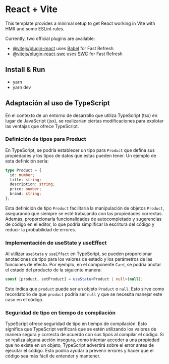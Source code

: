 # React + Vite

This template provides a minimal setup to get React working in Vite with HMR and some ESLint rules.

Currently, two official plugins are available:

- [@vitejs/plugin-react](https://github.com/vitejs/vite-plugin-react/blob/main/packages/plugin-react/README.md) uses [Babel](https://babeljs.io/) for Fast Refresh
- [@vitejs/plugin-react-swc](https://github.com/vitejs/vite-plugin-react-swc) uses [SWC](https://swc.rs/) for Fast Refresh

## Install & Run
- yarn 
- yarn dev


## Adaptación al uso de TypeScript

En el contexto de un entorno de desarrollo que utiliza TypeScript (tsx) en lugar de JavaScript (jsx), se realizarían ciertas modificaciones para explotar las ventajas que ofrece TypeScript.

### Definición de tipos para Product

En TypeScript, se podría establecer un tipo para `Product` que defina sus propiedades y los tipos de datos que estas pueden tener. Un ejemplo de esta definición sería:

```typescript
type Product = {
  id: number;
  title: string;
  description: string;
  price: number;
  brand: string;
};
```

Esta definición de tipo `Product` facilitaría la manipulación de objetos `Product`, asegurando que siempre se esté trabajando con las propiedades correctas. Además, proporcionaría funcionalidades de autocompletado y sugerencias de código en el editor, lo que podría simplificar la escritura del código y reducir la probabilidad de errores.

### Implementación de useState y useEffect

Al utilizar `useState` y `useEffect` en TypeScript, se pueden proporcionar anotaciones de tipo para los valores de estado y los parámetros de las funciones de efecto. Por ejemplo, en el componente `Card`, se podría anotar el estado del producto de la siguiente manera:

```typescript
const [product, setProduct] = useState<Product | null>(null);
```

Esto indica que `product` puede ser un objeto `Product` o `null`. Esto sirve como recordatorio de que `product` podría ser `null` y que se necesita manejar este caso en el código.

### Seguridad de tipo en tiempo de compilación

TypeScript ofrece seguridad de tipo en tiempo de compilación. Esto significa que TypeScript verificará que se estén utilizando los valores de manera segura y correcta de acuerdo con sus tipos al compilar el código. Si se realiza alguna acción insegura, como intentar acceder a una propiedad que no existe en un objeto, TypeScript advertirá sobre el error antes de ejecutar el código. Esto podría ayudar a prevenir errores y hacer que el código sea más fácil de entender y mantener.

